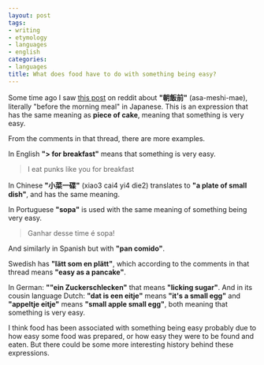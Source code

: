 ```yaml
---
layout: post
tags:
- writing
- etymology
- languages
- english
categories:
- languages
title: What does food have to do with something being easy?
---
```


Some time ago I saw [this post](https://www.reddit.com/r/etymology/comments/dsknqj/japanese_idiom_%E6%9C%9D%E9%A3%AF%E5%89%8D_asameshimae_lit_before/)
on reddit about **"朝飯前"** (asa-meshi-mae), literally "before the morning meal" in Japanese.
This is an expression that has the same meaning as **piece of cake**, meaning that something is very easy.

From the comments in that thread, there are more examples.

In English **"<something>> for breakfast"** means that something is very easy.

>I eat punks like you for breakfast

In Chinese **"小菜一碟"** (xiao3 cai4 yi4 die2) translates to **"a plate of small dish"**,
and has the same meaning.

In Portuguese **"sopa"** is used with the same meaning of something being very easy.

>Ganhar desse time é sopa!

And similarly in Spanish but with **"pan comido"**.

Swedish has **"lätt som en plätt"**, which according to the comments in that thread
means **"easy as a pancake"**.

In German: **""ein Zuckerschlecken"** that means **"licking sugar"**. And in its cousin
language Dutch: **"dat is een eitje"** means **"it's a small egg"** and **"appeltje eitje"**
means **"small apple small egg"**, both meaning that something is very easy.

I think food has been associated with something being easy probably due to
how easy some food was prepared, or how easy they were to be found and eaten.
But there could be some more interesting history behind these expressions.
